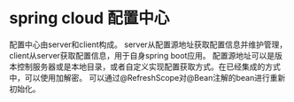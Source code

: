 # spring cloud 配置中心
配置中心由server和client构成。
server从配置源地址获取配置信息并维护管理，client从server获取配置信息，用于自身spring boot应用。
配置源地址可以是版本控制服务器或是本地目录，或者自定义实现配置获取方式。在已经集成的方式中，可以使用加解密。
可以通过@RefreshScope对@Bean注解的bean进行重新初始化。
